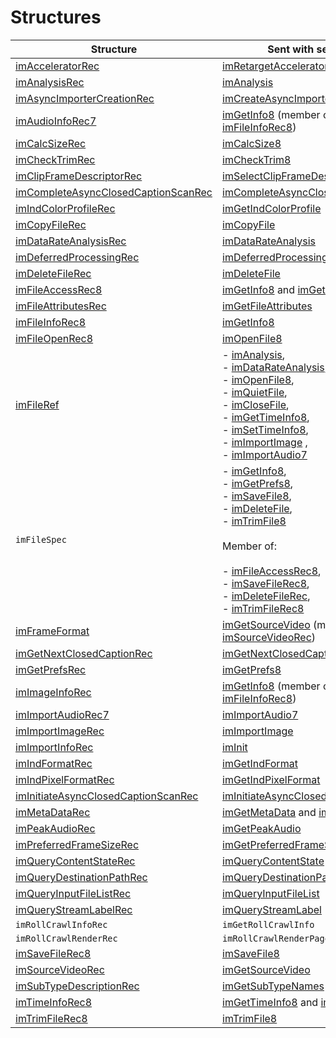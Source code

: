 # Structures

| **Structure**                                                                                                                         | **Sent with selector**                                                                                                                                                                                                                                                                                                                                                                                                                                                                                                                                                                                                                                                                                                                                                                                                                                                                                      |
|---------------------------------------------------------------------------------------------------------------------------------------|-------------------------------------------------------------------------------------------------------------------------------------------------------------------------------------------------------------------------------------------------------------------------------------------------------------------------------------------------------------------------------------------------------------------------------------------------------------------------------------------------------------------------------------------------------------------------------------------------------------------------------------------------------------------------------------------------------------------------------------------------------------------------------------------------------------------------------------------------------------------------------------------------------------|
| [imAcceleratorRec](structure-descriptions.md#imacceleratorrec)                                       | [imRetargetAccelerator](selector-descriptions.md#imretargetaccelerator)                                                                                                                                                                                                                                                                                                                                                                                                                                                                                                                                                                                                                                                                                                                                                                                                     |
| [imAnalysisRec](structure-descriptions.md#imanalysisrec)                                             | [imAnalysis](selector-descriptions.md#imanalysis)                                                                                                                                                                                                                                                                                                                                                                                                                                                                                                                                                                                                                                                                                                                                                                                                                           |
| [imAsyncImporterCreationRec](structure-descriptions.md#imasyncimportercreationrec)                   | [imCreateAsyncImporter](selector-descriptions.md#imcreateasyncimporter)                                                                                                                                                                                                                                                                                                                                                                                                                                                                                                                                                                                                                                                                                                                                                                                                     |
| [imAudioInfoRec7](structure-descriptions.md#imaudioinforec7)                                         | [imGetInfo8](selector-descriptions.md#imgetinfo8) (member of [imFileInfoRec8](structure-descriptions.md#imfileinforec8))                                                                                                                                                                                                                                                                                                                                                                                                                                                                                                                                                                                                                                                                                                                   |
| [imCalcSizeRec](structure-descriptions.md#imcalcsizerec)                                             | [imCalcSize8](selector-descriptions.md#imcalcsize8)                                                                                                                                                                                                                                                                                                                                                                                                                                                                                                                                                                                                                                                                                                                                                                                                                         |
| [imCheckTrimRec](structure-descriptions.md#imchecktrimrec)                                           | [imCheckTrim8](selector-descriptions.md#imchecktrim8)                                                                                                                                                                                                                                                                                                                                                                                                                                                                                                                                                                                                                                                                                                                                                                                                                       |
| [imClipFrameDescriptorRec](structure-descriptions.md#imclipframedescriptorrec)                       | [imSelectClipFrameDescriptor](selector-descriptions.md#imselectclipframedescriptor)                                                                                                                                                                                                                                                                                                                                                                                                                                                                                                                                                                                                                                                                                                                                                                                         |
| [imCompleteAsyncClosedCaptionScanRec](structure-descriptions.md#imcompleteasyncclosedcaptionscanrec) | [imCompleteAsyncClosedCaptionScan](selector-descriptions.md#imcompleteasyncclosedcaptionscan)                                                                                                                                                                                                                                                                                                                                                                                                                                                                                                                                                                                                                                                                                                                                                                               |
| [imIndColorProfileRec](structure-descriptions.md#imindcolorprofilerec)                               | [imGetIndColorProfile](selector-descriptions.md#imgetindcolorprofile)                                                                                                                                                                                                                                                                                                                                                                                                                                                                                                                                                                                                                                                                                                                                                                                                       |
| [imCopyFileRec](structure-descriptions.md#imcopyfilerec)                                             | [imCopyFile](selector-descriptions.md#imcopyfile)                                                                                                                                                                                                                                                                                                                                                                                                                                                                                                                                                                                                                                                                                                                                                                                                                           |
| [imDataRateAnalysisRec](structure-descriptions.md#imdatarateanalysisrec)                             | [imDataRateAnalysis](selector-descriptions.md#imdatarateanalysis)                                                                                                                                                                                                                                                                                                                                                                                                                                                                                                                                                                                                                                                                                                                                                                                                           |
| [imDeferredProcessingRec](structure-descriptions.md#imdeferredprocessingrec)                         | [imDeferredProcessing](selector-descriptions.md#imdeferredprocessing)                                                                                                                                                                                                                                                                                                                                                                                                                                                                                                                                                                                                                                                                                                                                                                                                       |
| [imDeleteFileRec](structure-descriptions.md#imdeletefilerec)                                         | [imDeleteFile](selector-descriptions.md#imdeletefile)                                                                                                                                                                                                                                                                                                                                                                                                                                                                                                                                                                                                                                                                                                                                                                                                                       |
| [imFileAccessRec8](structure-descriptions.md#imfileaccessrec8)                                       | [imGetInfo8](selector-descriptions.md#imgetinfo8) and [imGetPrefs8](selector-descriptions.md#imgetprefs8)                                                                                                                                                                                                                                                                                                                                                                                                                                                                                                                                                                                                                                                                                                                                   |
| [imFileAttributesRec](structure-descriptions.md#imfileattributesrec)                                 | [imGetFileAttributes](selector-descriptions.md#imgetfileattributes)                                                                                                                                                                                                                                                                                                                                                                                                                                                                                                                                                                                                                                                                                                                                                                                                         |
| [imFileInfoRec8](structure-descriptions.md#imfileinforec8)                                           | [imGetInfo8](selector-descriptions.md#imgetinfo8)                                                                                                                                                                                                                                                                                                                                                                                                                                                                                                                                                                                                                                                                                                                                                                                                                           |
| [imFileOpenRec8](structure-descriptions.md#imfileopenrec8)                                           | [imOpenFile8](selector-descriptions.md#imopenfile8)                                                                                                                                                                                                                                                                                                                                                                                                                                                                                                                                                                                                                                                                                                                                                                                                                         |
| [imFileRef](structure-descriptions.md#imfileref)                                                     | - [imAnalysis](selector-descriptions.md#imanalysis),<br/>- [imDataRateAnalysis](selector-descriptions.md#imdatarateanalysis),<br/>- [imOpenFile8](selector-descriptions.md#imopenfile8),<br/>- [imQuietFile](selector-descriptions.md#imquietfile),<br/>- [imCloseFile](selector-descriptions.md#imclosefile),<br/>- [imGetTimeInfo8](selector-descriptions.md#imgettimeinfo8),<br/>- [imSetTimeInfo8](selector-descriptions.md#imsettimeinfo8),<br/>- [imImportImage](selector-descriptions.md#imimportimage) ,<br/>- [imImportAudio7](selector-descriptions.md#imimportaudio7)                            |
| `imFileSpec`                                                                                                                          | - [imGetInfo8](selector-descriptions.md#imgetinfo8),<br/>- [imGetPrefs8](selector-descriptions.md#imgetprefs8),<br/>- [imSaveFile8](selector-descriptions.md#imsavefile8),<br/>- [imDeleteFile](selector-descriptions.md#imdeletefile),<br/>- [imTrimFile8](selector-descriptions.md#imtrimfile8)<br/><br/>Member of:<br/><br/>- [imFileAccessRec8](structure-descriptions.md#imfileaccessrec8),<br/>- [imSaveFileRec8](structure-descriptions.md#imsavefilerec8),<br/>- [imDeleteFileRec](structure-descriptions.md#imdeletefilerec),<br/>- [imTrimFileRec8](structure-descriptions.md#imtrimfilerec8) |
| [imFrameFormat](structure-descriptions.md#imframeformat)                                             | [imGetSourceVideo](selector-descriptions.md#imgetsourcevideo) (member of [imSourceVideoRec](structure-descriptions.md#imsourcevideorec))                                                                                                                                                                                                                                                                                                                                                                                                                                                                                                                                                                                                                                                                                                   |
| [imGetNextClosedCaptionRec](structure-descriptions.md#imgetnextclosedcaptionrec)                     | [imGetNextClosedCaption](selector-descriptions.md#imgetnextclosedcaption)                                                                                                                                                                                                                                                                                                                                                                                                                                                                                                                                                                                                                                                                                                                                                                                                   |
| [imGetPrefsRec](structure-descriptions.md#imgetprefsrec)                                             | [imGetPrefs8](selector-descriptions.md#imgetprefs8)                                                                                                                                                                                                                                                                                                                                                                                                                                                                                                                                                                                                                                                                                                                                                                                                                         |
| [imImageInfoRec](structure-descriptions.md#imimageinforec)                                           | [imGetInfo8](selector-descriptions.md#imgetinfo8) (member of [imFileInfoRec8](structure-descriptions.md#imfileinforec8))                                                                                                                                                                                                                                                                                                                                                                                                                                                                                                                                                                                                                                                                                                                   |
| [imImportAudioRec7](structure-descriptions.md#imimportaudiorec7)                                     | [imImportAudio7](selector-descriptions.md#imimportaudio7)                                                                                                                                                                                                                                                                                                                                                                                                                                                                                                                                                                                                                                                                                                                                                                                                                   |
| [imImportImageRec](structure-descriptions.md#imimportimagerec)                                       | [imImportImage](selector-descriptions.md#imimportimage)                                                                                                                                                                                                                                                                                                                                                                                                                                                                                                                                                                                                                                                                                                                                                                                                                     |
| [imImportInfoRec](structure-descriptions.md#imimportinforec)                                         | [imInit](selector-descriptions.md#iminit)                                                                                                                                                                                                                                                                                                                                                                                                                                                                                                                                                                                                                                                                                                                                                                                                                                   |
| [imIndFormatRec](structure-descriptions.md#imindformatrec)                                           | [imGetIndFormat](selector-descriptions.md#imgetindformat)                                                                                                                                                                                                                                                                                                                                                                                                                                                                                                                                                                                                                                                                                                                                                                                                                   |
| [imIndPixelFormatRec](structure-descriptions.md#imindpixelformatrec)                                 | [imGetIndPixelFormat](selector-descriptions.md#imgetindpixelformat)                                                                                                                                                                                                                                                                                                                                                                                                                                                                                                                                                                                                                                                                                                                                                                                                         |
| [imInitiateAsyncClosedCaptionScanRec](structure-descriptions.md#iminitiateasyncclosedcaptionscanrec) | [imInitiateAsyncClosedCaptionScan](selector-descriptions.md#iminitiateasyncclosedcaptionscan)                                                                                                                                                                                                                                                                                                                                                                                                                                                                                                                                                                                                                                                                                                                                                                               |
| [imMetaDataRec](structure-descriptions.md#immetadatarec)                                             | [imGetMetaData](selector-descriptions.md#imgetmetadata) and [imSetMetaData](selector-descriptions.md#imsetmetadata)                                                                                                                                                                                                                                                                                                                                                                                                                                                                                                                                                                                                                                                                                                                         |
| [imPeakAudioRec](structure-descriptions.md#impeakaudiorec)                                           | [imGetPeakAudio](selector-descriptions.md#imgetpeakaudio)                                                                                                                                                                                                                                                                                                                                                                                                                                                                                                                                                                                                                                                                                                                                                                                                                   |
| [imPreferredFrameSizeRec](structure-descriptions.md#impreferredframesizerec)                         | [imGetPreferredFrameSize](selector-descriptions.md#imgetpreferredframesize)                                                                                                                                                                                                                                                                                                                                                                                                                                                                                                                                                                                                                                                                                                                                                                                                 |
| [imQueryContentStateRec](structure-descriptions.md#imquerycontentstaterec)                           | [imQueryContentState](selector-descriptions.md#imquerycontentstate)                                                                                                                                                                                                                                                                                                                                                                                                                                                                                                                                                                                                                                                                                                                                                                                                         |
| [imQueryDestinationPathRec](structure-descriptions.md#imquerydestinationpathrec)                     | [imQueryDestinationPath](selector-descriptions.md#imquerydestinationpath)                                                                                                                                                                                                                                                                                                                                                                                                                                                                                                                                                                                                                                                                                                                                                                                                   |
| [imQueryInputFileListRec](structure-descriptions.md#imqueryinputfilelistrec)                         | [imQueryInputFileList](selector-descriptions.md#imqueryinputfilelist)                                                                                                                                                                                                                                                                                                                                                                                                                                                                                                                                                                                                                                                                                                                                                                                                       |
| [imQueryStreamLabelRec](structure-descriptions.md#imquerystreamlabelrec)                             | [imQueryStreamLabel](selector-descriptions.md#imquerystreamlabel)                                                                                                                                                                                                                                                                                                                                                                                                                                                                                                                                                                                                                                                                                                                                                                                                           |
| `imRollCrawlInfoRec`                                                                                                                  | `imGetRollCrawlInfo`                                                                                                                                                                                                                                                                                                                                                                                                                                                                                                                                                                                                                                                                                                                                                                                                                                                                                        |
| `imRollCrawlRenderRec`                                                                                                                | `imRollCrawlRenderPage`                                                                                                                                                                                                                                                                                                                                                                                                                                                                                                                                                                                                                                                                                                                                                                                                                                                                                     |
| [imSaveFileRec8](structure-descriptions.md#imsavefilerec8)                                           | [imSaveFile8](selector-descriptions.md#imsavefile8)                                                                                                                                                                                                                                                                                                                                                                                                                                                                                                                                                                                                                                                                                                                                                                                                                         |
| [imSourceVideoRec](structure-descriptions.md#imsourcevideorec)                                       | [imGetSourceVideo](selector-descriptions.md#imgetsourcevideo)                                                                                                                                                                                                                                                                                                                                                                                                                                                                                                                                                                                                                                                                                                                                                                                                               |
| [imSubTypeDescriptionRec](structure-descriptions.md#imsubtypedescriptionrec)                         | [imGetSubTypeNames](selector-descriptions.md#imgetsubtypenames)                                                                                                                                                                                                                                                                                                                                                                                                                                                                                                                                                                                                                                                                                                                                                                                                             |
| [imTimeInfoRec8](structure-descriptions.md#imtimeinforec8)                                           | [imGetTimeInfo8](selector-descriptions.md#imgettimeinfo8) and [imSetTimeInfo8](selector-descriptions.md#imsettimeinfo8)                                                                                                                                                                                                                                                                                                                                                                                                                                                                                                                                                                                                                                                                                                                     |
| [imTrimFileRec8](structure-descriptions.md#imtrimfilerec8)                                           | [imTrimFile8](selector-descriptions.md#imtrimfile8)                                                                                                                                                                                                                                                                                                                                                                                                                                                                                                                                                                                                                                                                                                                                                                                                                         |
